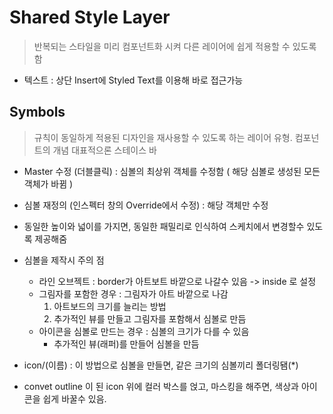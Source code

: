 # Shared Style Layer

> 반복되는 스타일을 미리 컴포넌트화 시켜 다른 레이어에 쉽게 적용할 수 있도록함

- 텍스트 : 상단 Insert에 Styled Text를 이용해 바로 접근가능

## Symbols

> 규칙이 동일하게 적용된 디자인을 재사용할 수 있도록 하는 레이어 유형. 컴포넌트의 개념 대표적으론 스테이스 바

- Master 수정 (더블클릭) : 심볼의 최상위 객체를 수정함 ( 해당 심볼로 생성된 모든 객체가 바뀜 )
- 심볼 재정의 (인스펙터 창의 Override에서 수정) : 해당 객체만 수정 
- 동일한 높이와 넓이를 가지면, 동일한 패밀리로 인식하여 스케치에서 변경할수 있도록 제공해줌

- 심볼을 제작시 주의 점
    - 라인 오브젝트 : border가 아트보트 바깥으로 나갈수 있음 -\> inside 로 설정
    - 그림자를 포함한 경우 : 그림자가 아트 바깥으로 나감 
        1. 아트보드의 크기를 늘리는 방법
        2. 추가적인 뷰를 만들고 그림자를 포함해서 심볼로 만듬
    - 아이콘을 심볼로 만드는 경우 : 심볼의 크기가 다를 수 있음
        - 추가적인 뷰(래퍼)를 만들어 심볼을 만듬
        
- icon/(이름) : 이 방법으로 심볼을 만들면, 같은 크기의 심볼끼리 폴더링됌(*)
- convet outline 이 된 icon 위에 컬러 박스를 얹고, 마스킹을 해주면, 색상과 아이콘을 쉽게 바꿀수 있음.
